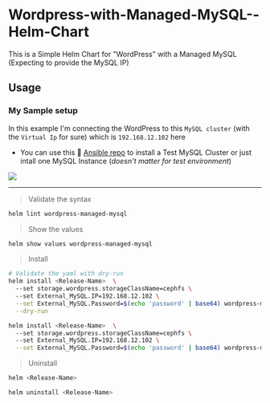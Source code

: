 # Wordpress-with-Managed-MySQL--Helm-Chart

This is a Simple Helm Chart for "WordPress" with a  Managed MySQL (Expecting to provide the MySQL IP)



## Usage

### My Sample setup

In this example I'm connecting the WordPress to this `MySQL cluster` (with the `Virtual Ip` for sure) which is `192.168.12.102` here

* You can use this 🙋‍ [Ansible repo](https://github.com/eslam-gomaa/mysql-active-passive-replication-Ansible) to install a Test MySQL Cluster or just intall one MySQL Instance (_doesn't matter for test environment_)

![](https://i.imgur.com/SyoWx8k.png)



---


> Validate the syntax

```bash
helm lint wordpress-managed-mysql
```

> Show the values

```bash
helm show values wordpress-managed-mysql
```

> Install


```bash
# Validate the yaml with dry-run
helm install <Release-Name>  \ 
  --set storage.wordpress.storageClassName=cephfs \ 
  --set External_MySQL.IP=192.168.12.102 \
  --set External_MySQL.Password=$(echo 'password' | base64) wordpress-managed-mysql \
  --dry-run

helm install <Release-Name>  \ 
  --set storage.wordpress.storageClassName=cephfs \ 
  --set External_MySQL.IP=192.168.12.102 \
  --set External_MySQL.Password=$(echo 'password' | base64) wordpress-managed-mysql
```

> Uninstall
```bash
helm <Release-Name>

helm uninstall <Release-Name>
```



